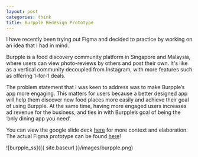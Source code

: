 ```yaml
---
layout: post
categories: think
title: Burpple Redesign Prototype
---
```


I have recently been trying out Figma and decided to practice by working on an idea that I had in mind.

Burpple is a food discovery community platform in Singapore and Malaysia, where users can view photo-reviews by others and post their own. It's like as a vertical community decoupled from Instagram, with more features such as offering 1-for-1 deals. 

The problem statement that I was keen to address was to make Burpple’s app more engaging. This matters for users because a better designed app will help them discover new food places more easily and achieve their goal of using Burpple. At the same time, having more engaged users increases ad revenue for the business, and ties in with Burpple’s goal of being the ‘only dining app you need’.

You can view the google slide deck [here](https://docs.google.com/presentation/d/100gH_3HRORE4NNA4aTMciVnmxn0TXuOCftkgegdeYjM/edit?usp=sharing) for more context and elaboration. The actual Figma prototype can be found [here](https://www.figma.com/proto/1uloJIxSLVGkojZkHlvMJT/Burpple---Royce?node-id=32%3A56&scaling=scale-down)!

![burpple_ss]({{ site.baseurl }}/images/burpple.png)

